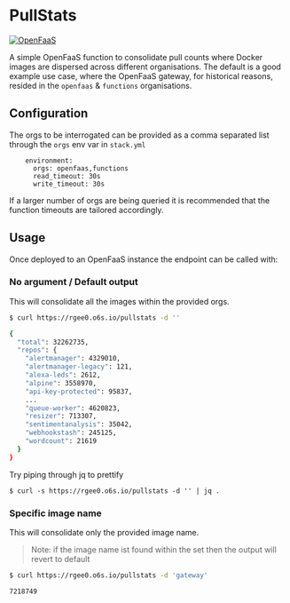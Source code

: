 # PullStats

[![OpenFaaS](https://img.shields.io/badge/openfaas-cloud-blue.svg)](https://www.openfaas.com)

A simple OpenFaaS function to consolidate pull counts where Docker images are dispersed across different organisations.  The default is a good example use case, where the OpenFaaS gateway, for historical reasons, resided in the `openfaas` & `functions` organisations.

## Configuration

The orgs to be interrogated can be provided as a comma separated list through the `orgs` env var in `stack.yml`

```
    environment:
      orgs: openfaas,functions
      read_timeout: 30s
      write_timeout: 30s
```

If a larger number of orgs are being queried it is recommended that the function timeouts are tailored accordingly.

## Usage

Once deployed to an OpenFaaS instance the endpoint can be called with:

### No argument / Default output

This will consolidate all the images within the provided orgs.

```sh
$ curl https://rgee0.o6s.io/pullstats -d ''

{
  "total": 32262735,
  "repos": {
    "alertmanager": 4329010,
    "alertmanager-legacy": 121,
    "alexa-leds": 2612,
    "alpine": 3558970,
    "api-key-protected": 95837,
    ...
    "queue-worker": 4620823,
    "resizer": 713307,
    "sentimentanalysis": 35042,
    "webhookstash": 245125,
    "wordcount": 21619
  }
}
```

Try piping through jq to prettify

```
$ curl -s https://rgee0.o6s.io/pullstats -d '' | jq .
```


### Specific image name

This will consolidate only the provided image name.
> Note: if the image name ist found within the set then the output will revert to default

```sh
$ curl https://rgee0.o6s.io/pullstats -d 'gateway'

7218749
 
```
